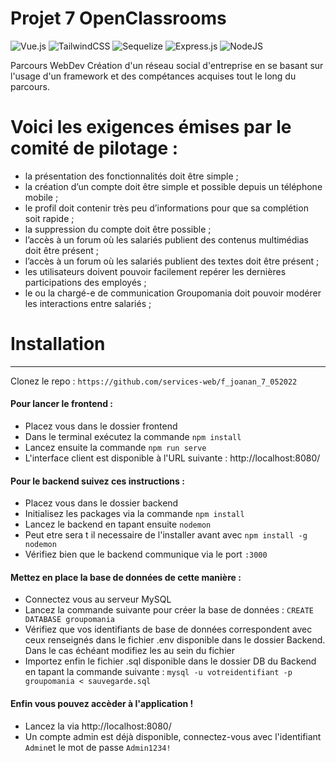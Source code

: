 # Projet 7 OpenClassrooms
	

![Vue.js](https://img.shields.io/badge/vuejs-framework%20frontend-green)
![TailwindCSS](https://img.shields.io/badge/Tailwind-framework%20CSS-blue)
![Sequelize](https://img.shields.io/badge/sequelise-ORM-informational)
![Express.js](https://img.shields.io/badge/Express.js-Applications--Web-9cf)
![NodeJS](https://img.shields.io/badge/Node--JS-environnement%20d'ex%C3%A9cution%20JavaScript-yellowgreen)

Parcours WebDev
Création d'un réseau social d'entreprise en se basant sur l'usage d'un framework et des compétances acquises tout le long du parcours. 

 
# Voici les exigences émises par le comité de pilotage :

* la présentation des fonctionnalités doit être simple ;
* la création d’un compte doit être simple et possible depuis un téléphone mobile ;
* le profil doit contenir très peu d’informations pour que sa complétion soit rapide ;
* la suppression du compte doit être possible ;
* l’accès à un forum où les salariés publient des contenus multimédias doit être présent ;
* l’accès à un forum où les salariés publient des textes doit être présent ;
* les utilisateurs doivent pouvoir facilement repérer les dernières participations des employés ;
* le ou la chargé-e de communication Groupomania doit pouvoir modérer les interactions entre
salariés ;

# Installation  
***
Clonez le repo : `https://github.com/services-web/f_joanan_7_052022` 

#### Pour lancer le frontend : 
* Placez vous dans le dossier frontend
* Dans le terminal exécutez la commande `npm install`
* Lancez ensuite la commande `npm run serve`
* L'interface client est disponible à l'URL suivante : http://localhost:8080/

#### Pour le backend suivez ces instructions :
* Placez vous dans le dossier backend
* Initialisez les packages via la commande `npm install`
* Lancez le backend en tapant ensuite `nodemon`
* Peut etre sera t il necessaire de l'installer avant avec `npm install -g nodemon`
* Vérifiez bien que le backend communique via le port `:3000`

#### Mettez en place la base de données de cette manière :
* Connectez vous au serveur MySQL
* Lancez la commande suivante pour créer la base de données : `CREATE DATABASE groupomania`
* Vérifiez que vos identifiants de base de données correspondent avec ceux renseignés dans le fichier .env disponible dans le dossier Backend. Dans le cas échéant modifiez les au sein du fichier
* Importez enfin le fichier .sql disponible dans le dossier DB du Backend en tapant la commande suivante : `mysql -u votreidentifiant -p groupomania < sauvegarde.sql`

#### Enfin vous pouvez accèder à l'application ! 
* Lancez la via http://localhost:8080/
* Un compte admin est déjà disponible, connectez-vous avec l'identifiant `Admin`et le mot de passe `Admin1234!`
